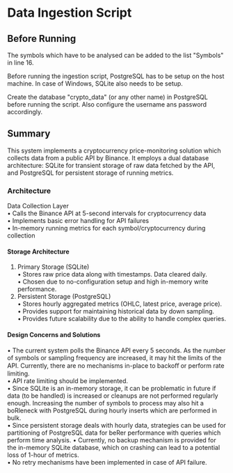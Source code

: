 # Data Ingestion Script

## Before Running
The symbols which have to be analysed can be added to the list "Symbols" in line 16.

Before running the ingestion script, PostgreSQL has to be setup on the host machine. In case of Windows, SQLite also
needs to be setup.

Create the database "crypto_data" (or any other name) in PostgreSQL before running the script. Also configure the username
ans password accordingly.

## Summary

This system implements a cryptocurrency price-monitoring solution which collects data
from a public API by Binance. It employs a dual database architecture: SQLite for transient
storage of raw data fetched by the API, and PostgreSQL for persistent storage of running
metrics.

### Architecture
Data Collection Layer\
• Calls the Binance API at 5-second intervals for cryptocurrency data\
• Implements basic error handling for API failures\
• In-memory running metrics for each symbol/cryptocurrency during collection
#### Storage Architecture
1. Primary Storage (SQLite)\
• Stores raw price data along with timestamps. Data cleared daily.\
• Chosen due to no-configuration setup and high in-memory write performance.
2. Persistent Storage (PostgreSQL)\
• Stores hourly aggregated metrics (OHLC, latest price, average price).\
• Provides support for maintaining historical data by down sampling.\
• Provides future scalability due to the ability to handle complex queries.
#### Design Concerns and Solutions
• The current system polls the Binance API every 5 seconds. As the number of symbols
or sampling frequency are increased, it may hit the limits of the API. Currently, there
are no mechanisms in-place to backoﬀ or perform rate limiting.\
• API rate limiting should be implemented.\
• Since SQLite is an in-memory storage, it can be problematic in future if data (to be
handled) is increased or cleanups are not performed regularly enough. Increasing the
number of symbols to process may also hit a boRleneck with PostgreSQL during
hourly inserts which are performed in bulk.\
• Since persistent storage deals with hourly data, strategies can be used for partitioning
of PostgreSQL data for beRer performance with queries which perform time analysis.
• Currently, no backup mechanism is provided for the in-memory SQLite database,
which on crashing can lead to a potential loss of 1-hour of metrics.\
• No retry mechanisms have been implemented in case of API failure.